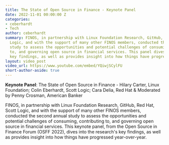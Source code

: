```yaml
---
title: The State of Open Source in Finance - Keynote Panel
date: 2022-11-01 00:00:00 Z
categories:
- ceberhardt
- Tech
author: ceberhardt
summary: FINOS, in partnership with Linux Foundation Research, GitHub, Red Hat, Scott
  Logic, and with the support of many other FINOS members, conducted the second annual
  study to assess the opportunities and potential challenges of consuming, contributing
  to, and governing open source in financial services. This panel dives into the research's
  key findings, as well as provides insight into how things have progressed year-over-year.
layout: video_post
video_url: https://www.youtube.com/embed/YQiwjSCylFU
short-author-aside: true
---
```


**Keynote Panel**: The State of Open Source in Finance - Hilary Carter, Linux Foundation; Colin Eberhardt, Scott Logic; Cara Delia, Red Hat & Moderated by Penny Crosman, American Banker

FINOS, in partnership with Linux Foundation Research, GitHub, Red Hat, Scott Logic, and with the support of many other FINOS members, conducted the second annual study to assess the opportunities and potential challenges of consuming, contributing to, and governing open source in financial services. This keynote panel, from the Open Source in Finance Forum (OSFF 2022),  dives into the research's key findings, as well as provides insight into how things have progressed year-over-year.

